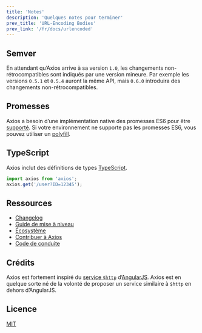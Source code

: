 ```yaml
---
title: 'Notes'
description: 'Quelques notes pour terminer'
prev_title: 'URL-Encoding Bodies'
prev_link: '/fr/docs/urlencoded'
---
```


## Semver

En attendant qu’Axios arrive à sa version `1.0`, les changements non-rétrocompatibles sont indiqués par une version mineure. Par exemple les versions `0.5.1` et `0.5.4` auront la même API, mais `0.6.0` introduira des changements non-rétrocompatibles.

## Promesses

Axios a besoin d’une implémentation native des promesses ES6 pour être [supporté](http://caniuse.com/promises). Si votre environnement ne supporte pas les promesses ES6, vous pouvez utiliser un [polyfill](https://github.com/jakearchibald/es6-promise).

## TypeScript
Axios inclut des définitions de types [TypeScript](http://typescriptlang.org).
```typescript
import axios from 'axios';
axios.get('/user?ID=12345');
```

## Ressources

* [Changelog](https://github.com/axios/axios/blob/master/CHANGELOG.md)
* [Guide de mise à niveau](https://github.com/axios/axios/blob/master/UPGRADE_GUIDE.md)
* [Écosystème](https://github.com/axios/axios/blob/master/ECOSYSTEM.md)
* [Contribuer à Axios](https://github.com/axios/axios/blob/master/CONTRIBUTING.md)
* [Code de conduite](https://github.com/axios/axios/blob/master/CODE_OF_CONDUCT.md)

## Crédits

Axios est fortement inspiré du [service `$http`](https://docs.angularjs.org/api/ng/service/$http) d’[AngularJS](https://angularjs.org/). Axios est en quelque sorte né de la volonté de proposer un service similaire à `$http` en dehors d’AngularJS.

## Licence

[MIT](https://github.com/axios/axios/blob/master/LICENSE)